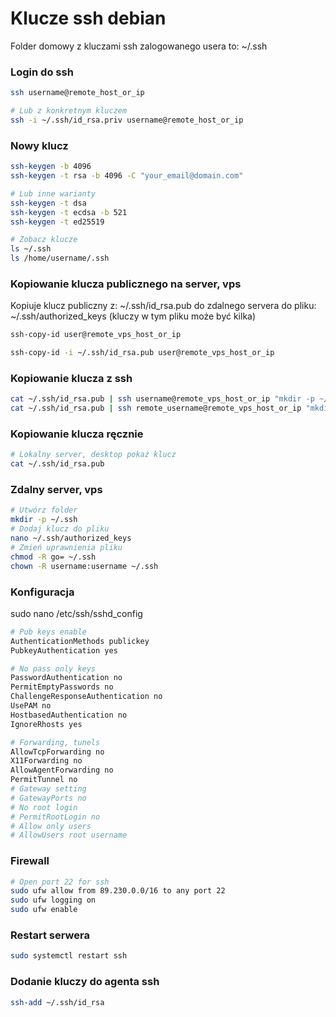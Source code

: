 # Klucze ssh debian
Folder domowy z kluczami ssh zalogowanego usera to: ~/.ssh

### Login do ssh
```bash
ssh username@remote_host_or_ip

# Lub z konkretnym kluczem
ssh -i ~/.ssh/id_rsa.priv username@remote_host_or_ip
```

### Nowy klucz
```bash
ssh-keygen -b 4096
ssh-keygen -t rsa -b 4096 -C "your_email@domain.com"

# Lub inne warianty
ssh-keygen -t dsa
ssh-keygen -t ecdsa -b 521
ssh-keygen -t ed25519

# Zobacz klucze
ls ~/.ssh
ls /home/username/.ssh
```

### Kopiowanie klucza publicznego na server, vps
Kopiuje klucz publiczny z: ~/.ssh/id_rsa.pub do zdalnego servera do pliku: ~/.ssh/authorized_keys (kluczy w tym pliku może być kilka)
```bash
ssh-copy-id user@remote_vps_host_or_ip

ssh-copy-id -i ~/.ssh/id_rsa.pub user@remote_vps_host_or_ip
```

### Kopiowanie klucza z ssh
```bash
cat ~/.ssh/id_rsa.pub | ssh username@remote_vps_host_or_ip "mkdir -p ~/.ssh && touch ~/.ssh/authorized_keys && chmod -R go= ~/.ssh && cat >> ~/.ssh/authorized_keys"
cat ~/.ssh/id_rsa.pub | ssh remote_username@remote_vps_host_or_ip "mkdir -p ~/.ssh && chmod 700 ~/.ssh && cat >> ~/.ssh/authorized_keys && chmod 600 ~/.ssh/authorized_keys"
```

### Kopiowanie klucza ręcznie
```bash
# Lokalny server, desktop pokaż klucz
cat ~/.ssh/id_rsa.pub
```
### Zdalny server, vps
```bash
# Utwórz folder
mkdir -p ~/.ssh
# Dodaj klucz do pliku
nano ~/.ssh/authorized_keys
# Zmień uprawnienia pliku
chmod -R go= ~/.ssh
chown -R username:username ~/.ssh
```

### Konfiguracja
sudo nano /etc/ssh/sshd_config
```bash
# Pub keys enable
AuthenticationMethods publickey
PubkeyAuthentication yes

# No pass only keys
PasswordAuthentication no
PermitEmptyPasswords no
ChallengeResponseAuthentication no
UsePAM no
HostbasedAuthentication no
IgnoreRhosts yes

# Forwarding, tunels
AllowTcpForwarding no
X11Forwarding no
AllowAgentForwarding no
PermitTunnel no
# Gateway setting
# GatewayPorts no
# No root login
# PermitRootLogin no
# Allow only users
# AllowUsers root username
```

### Firewall
```bash
# Open port 22 for ssh
sudo ufw allow from 89.230.0.0/16 to any port 22
sudo ufw logging on
sudo ufw enable
```

### Restart serwera
```bash
sudo systemctl restart ssh
```

### Dodanie kluczy do agenta ssh
```bash
ssh-add ~/.ssh/id_rsa
```

